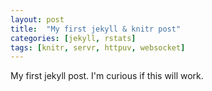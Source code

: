 ```yaml
---
layout: post
title:  "My first jekyll & knitr post"
categories: [jekyll, rstats]
tags: [knitr, servr, httpuv, websocket]
---
```


My first jekyll post. I'm curious if this will work.
